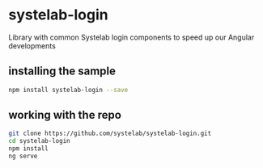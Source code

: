 # systelab-login

Library with common Systelab login components to speed up our Angular developments

## installing the sample

```bash
npm install systelab-login --save
```

## working with the repo


```bash
git clone https://github.com/systelab/systelab-login.git
cd systelab-login
npm install
ng serve
```
